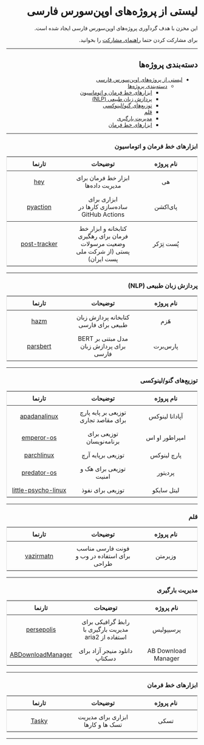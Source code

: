 <div dir = "rtl">

# لیستی از پروژه‌های اوپن‌سورس فارسی

این مخزن با هدف گردآوری پروژه‌های اوپن‌سورس فارسی ایجاد شده است.

برای مشارکت کردن حتما [راهنمای مشارکت](https://github.com/behdanisohrab/awesome-persian-oss/blob/main/CONTRIBUTING.md) را بخوانید.

--------

## دسته‌بندی پروژه‌ها
- [لیستی از پروژه‌های اوپن‌سورس فارسی](#لیستی-از-پروژههای-اوپنسورس-فارسی)
  - [دسته‌بندی پروژه‌ها](#دستهبندی-پروژهها)
    - [ابزارهای خط فرمان و اتوماسیون](#ابزارهای-خط-فرمان-و-اتوماسیون)
    - [پردازش زبان طبیعی (NLP)](#پردازش-زبان-طبیعی-nlp)
    - [توزیع‌های گنو/لینوکسی](#توزیعهای-گنولینوکسی)
    - [قلم](#قلم)
    - [مدیریت بارگیری](#مدیریت-بارگیری)
    - [ابزارهای خط فرمان](#ابزارهای-خط-فرمان)

--------

### ابزارهای خط فرمان و اتوماسیون
<table style="width:100%; table-layout: fixed; border: 1px solid #ddd; border-collapse: collapse;">
  <thead>
    <tr>
      <th style="width: 33%; text-align: center; padding: 8px;">نام پروژه</th>
      <th style="width: 33%; text-align: center; padding: 8px;">توضیحات</th>
      <th style="width: 34%; text-align: center; padding: 8px;">تارنما</th>
    </tr>
  </thead>
  <tbody>
    <tr>
      <td style="text-align: center; padding: 8px;">هی</td>
      <td style="text-align: center; padding: 8px;">ابزار خط فرمان برای مدیریت داده‌ها</td>
      <td style="text-align: center; padding: 8px;"><a href="https://github.com/lnxpy/hey">hey</a></td>
    </tr>
    <tr>
      <td style="text-align: center; padding: 8px;">پای‌اکشن</td>
      <td style="text-align: center; padding: 8px;">ابزاری برای ساده‌سازی کارها در GitHub Actions</td>
      <td style="text-align: center; padding: 8px;"><a href="https://github.com/lnxpy/pyaction">pyaction</a></td>
    </tr>
  </tbody>
    <tr>
      <td style="text-align: center; padding: 8px;">پُست تِرَکر</td>
      <td style="text-align: center; padding: 8px;">کتابخانه و ابزار خط فرمان برای رهگیری وضعیت مرسولات پستی (از شرکت ملی پست ایران)</td>
      <td style="text-align: center; padding: 8px;"><a href="github.com/amirAref/post-tracker">post-tracker</a></td>
    </tr>
</table>

--------

### پردازش زبان طبیعی (NLP)
<table style="width:100%; table-layout: fixed; border: 1px solid #ddd; border-collapse: collapse;">
  <thead>
    <tr>
      <th style="width: 33%; text-align: center; padding: 8px;">نام پروژه</th>
      <th style="width: 33%; text-align: center; padding: 8px;">توضیحات</th>
      <th style="width: 34%; text-align: center; padding: 8px;">تارنما</th>
    </tr>
  </thead>
  <tbody>
    <tr>
      <td style="text-align: center; padding: 8px;">هَزم</td>
      <td style="text-align: center; padding: 8px;">کتابخانه پردازش زبان طبیعی برای فارسی</td>
      <td style="text-align: center; padding: 8px;"><a href="https://github.com/roshan-research/hazm">hazm</a></td>
    </tr>
    <tr>
      <td style="text-align: center; padding: 8px;">پارس‌برت</td>
      <td style="text-align: center; padding: 8px;">مدل مبتنی بر BERT برای پردازش زبان فارسی</td>
      <td style="text-align: center; padding: 8px;"><a href="https://github.com/hooshvare/parsbert">parsbert</a></td>
    </tr>
  </tbody>
</table>

--------

### توزیع‌های گنو/لینوکسی
<table style="width:100%; table-layout: fixed; border: 1px solid #ddd; border-collapse: collapse;">
  <thead>
    <tr>
      <th style="width: 33%; text-align: center; padding: 8px;">نام پروژه</th>
      <th style="width: 33%; text-align: center; padding: 8px;">توضیحات</th>
      <th style="width: 34%; text-align: center; padding: 8px;">تارنما</th>
    </tr>
  </thead>
  <tbody>
    <tr>
      <td style="text-align: center; padding: 8px;">آپادانا لینوکس</td>
      <td style="text-align: center; padding: 8px;">توزیعی بر پایه پارچ برای مقاصد تجاری</td>
      <td style="text-align: center; padding: 8px;"><a href="https://apadanalinux.ir">apadanalinux</a></td>
    </tr>
    <tr>
      <td style="text-align: center; padding: 8px;">امپراطور او اس</td>
      <td style="text-align: center; padding: 8px;">توزیعی برای برنامه‌نویسان</td>
      <td style="text-align: center; padding: 8px;"><a href="https://emperor-os.ir">emperor-os</a></td>
    </tr>
    <tr>
      <td style="text-align: center; padding: 8px;">پارچ لینوکس</td>
      <td style="text-align: center; padding: 8px;">توزیعی برپایه آرچ</td>
      <td style="text-align: center; padding: 8px;"><a href="https://parchlinux.com">parchlinux</a></td>
    </tr>
    <tr>
      <td style="text-align: center; padding: 8px;">پردیتور</td>
      <td style="text-align: center; padding: 8px;">توزیعی برای هک و امنیت</td>
      <td style="text-align: center; padding: 8px;"><a href="https://predator-os.ir">predator-os</a></td>
    </tr>
    <tr>
      <td style="text-align: center; padding: 8px;">لیتل سایکو</td>
      <td style="text-align: center; padding: 8px;">توزیعی برای نفوذ</td>
      <td style="text-align: center; padding: 8px;"><a href="https://predator-os.ir/little-psycho-linux/">little-psycho-linux</a></td>
    </tr>
  </tbody>
</table>

--------

### قلم
<table style="width:100%; table-layout: fixed; border: 1px solid #ddd; border-collapse: collapse;">
  <thead>
    <tr>
      <th style="width: 33%; text-align: center; padding: 8px;">نام پروژه</th>
      <th style="width: 33%; text-align: center; padding: 8px;">توضیحات</th>
      <th style="width: 34%; text-align: center; padding: 8px;">تارنما</th>
    </tr>
  </thead>
  <tbody>
    <tr>
      <td style="text-align: center; padding: 8px;">وزیرمتن</td>
      <td style="text-align: center; padding: 8px;">فونت فارسی مناسب برای استفاده در وب و طراحی</td>
      <td style="text-align: center; padding: 8px;"><a href="https://github.com/rastikerdar/vazirmatn">vazirmatn</a></td>
    </tr>
  </tbody>
</table>

--------

### مدیریت بارگیری
<table style="width:100%; table-layout: fixed; border: 1px solid #ddd; border-collapse: collapse;">
  <thead>
    <tr>
      <th style="width: 33%; text-align: center; padding: 8px;">نام پروژه</th>
      <th style="width: 33%; text-align: center; padding: 8px;">توضیحات</th>
      <th style="width: 34%; text-align: center; padding: 8px;">تارنما</th>
    </tr>
  </thead>
  <tbody>
    <tr>
      <td style="text-align: center; padding: 8px;">پرسیپولیس</td>
      <td style="text-align: center; padding: 8px;">رابط گرافیکی برای مدیریت بارگیری با استفاده از aria2</td>
      <td style="text-align: center; padding: 8px;"><a href="https://github.com/persepolisdm/persepolis">persepolis</a></td>
    </tr>
        <tr>
      <td style="text-align: center; padding: 8px;">AB Download Manager</td>
      <td style="text-align: center; padding: 8px;">دانلود منیجر آزاد برای دسکتاپ</td>
      <td style="text-align: center; padding: 8px;"><a href="https://abdownloadmanager.com">ABDownloadManager</a></td>
    </tr>
  </tbody>
</table>

--------
### ابزارهای خط فرمان
<table style="width:100%; table-layout: fixed; border: 1px solid #ddd; border-collapse: collapse;">
  <thead>
    <tr>
      <th style="width: 33%; text-align: center; padding: 8px;">نام پروژه</th>
      <th style="width: 33%; text-align: center; padding: 8px;">توضیحات</th>
      <th style="width: 34%; text-align: center; padding: 8px;">تارنما</th>
    </tr>
  </thead>
  <tbody>
    <tr>
      <td style="text-align: center; padding: 8px;">تسکی</td>
      <td style="text-align: center; padding: 8px;">ابزاری برای مدیریت تسک ها و کارها</td>
      <td style="text-align: center; padding: 8px;"><a href="https://github.com/shahriaarrr/tasky">Tasky</a></td>
    </tr>
  </tbody>
</table>

--------

</div>
